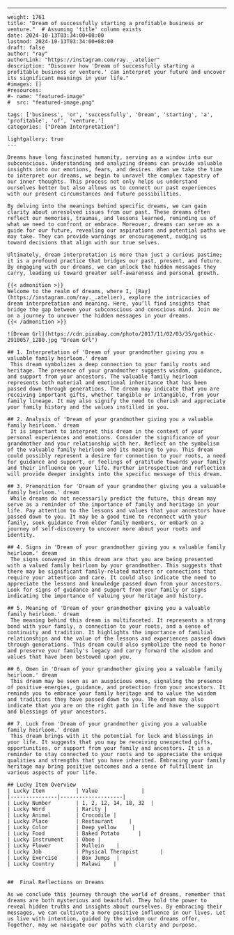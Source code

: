 ---
    weight: 1761
    title: "Dream of successfully starting a profitable business or venture."  # Assuming 'title' column exists
    date: 2024-10-13T03:34:00+08:00
    lastmod: 2024-10-13T03:34:00+08:00
    draft: false
    author: "ray"
    authorLink: "https://instagram.com/ray._.atelier"
    description: "Discover how 'Dream of successfully starting a profitable business or venture.' can interpret your future and uncover its significant meanings in your life."
    #images: []
    #resources:
    #- name: "featured-image"
    #  src: "featured-image.png"
    
    tags: ['business', 'or', 'successfully', 'Dream', 'starting', 'a', 'profitable', 'of', 'venture.']
    categories: ["Dream Interpretation"]
    
    lightgallery: true
    ---
    
    Dreams have long fascinated humanity, serving as a window into our subconscious. Understanding and analyzing dreams can provide valuable insights into our emotions, fears, and desires. When we take the time to interpret our dreams, we begin to unravel the complex tapestry of our inner thoughts. This process not only helps us understand ourselves better but also allows us to connect our past experiences with our present circumstances and future possibilities.
    
    By delving into the meanings behind specific dreams, we can gain clarity about unresolved issues from our past. These dreams often reflect our memories, traumas, and lessons learned, reminding us of what we need to confront or embrace. Moreover, dreams can serve as a guide for our future, revealing our aspirations and potential paths we may take. They can provide warnings or encouragement, nudging us toward decisions that align with our true selves.
    
    Ultimately, dream interpretation is more than just a curious pastime; it is a profound practice that bridges our past, present, and future. By engaging with our dreams, we can unlock the hidden messages they carry, leading us toward greater self-awareness and personal growth.
    
    {{< admonition >}}
    Welcome to the realm of dreams, where I, [Ray](https://instagram.com/ray._.atelier), explore the intricacies of dream interpretation and meaning. Here, you’ll find insights that bridge the gap between your subconscious and conscious mind. Join me on a journey to uncover the hidden messages in your dreams.
    {{< /admonition >}}
    
    ![Dream Grl](https://cdn.pixabay.com/photo/2017/11/02/03/35/gothic-2910057_1280.jpg "Dream Grl")
    
    ## 1. Interpretation of 'Dream of your grandmother giving you a valuable family heirloom.' dream
     This dream symbolizes a deep connection to your family roots and heritage. The presence of your grandmother suggests wisdom, guidance, and support from your ancestors. The valuable family heirloom represents both material and emotional inheritance that has been passed down through generations. The dream may indicate that you are receiving important gifts, whether tangible or intangible, from your family lineage. It may also signify the need to cherish and appreciate your family history and the values instilled in you.
    
    ## 2. Analysis of 'Dream of your grandmother giving you a valuable family heirloom.' dream
     It is important to interpret this dream in the context of your personal experiences and emotions. Consider the significance of your grandmother and your relationship with her. Reflect on the symbolism of the valuable family heirloom and its meaning to you. This dream could possibly represent a desire for connection to your roots, a need for guidance and support, or feelings of gratitude towards your family and their influence on your life. Further introspection and reflection will provide deeper insights into the specific message of this dream.
    
    ## 3. Premonition for 'Dream of your grandmother giving you a valuable family heirloom.' dream
     While dreams do not necessarily predict the future, this dream may serve as a reminder of the importance of family and heritage in your life. Pay attention to the lessons and values that your ancestors have passed down to you. It may be a good time to reconnect with your family, seek guidance from elder family members, or embark on a journey of self-discovery to uncover more about your roots and identity.
    
    ## 4. Signs in 'Dream of your grandmother giving you a valuable family heirloom.' dream
     The signs conveyed in this dream are that you are being presented with a valued family heirloom by your grandmother. This suggests that there may be significant family-related matters or connections that require your attention and care. It could also indicate the need to appreciate the lessons and knowledge passed down from your ancestors. Look for signs of guidance and support from your family or signs indicating the importance of valuing your heritage and history.
    
    ## 5. Meaning of 'Dream of your grandmother giving you a valuable family heirloom.' dream
     The meaning behind this dream is multifaceted. It represents a strong bond with your family, a connection to your roots, and a sense of continuity and tradition. It highlights the importance of familial relationships and the value of the lessons and experiences passed down through generations. This dream could also symbolize the need to honor and preserve your family's legacy and carry forward the wisdom and values that have been bestowed upon you.
    
    ## 6. Omen in 'Dream of your grandmother giving you a valuable family heirloom.' dream
     This dream may be seen as an auspicious omen, signaling the presence of positive energies, guidance, and protection from your ancestors. It reminds you to embrace your family heritage and to value the wisdom and traditions they have passed down to you. The dream may also indicate that you are on the right path in life and have the support and blessings of your ancestors.
    
    ## 7. Luck from 'Dream of your grandmother giving you a valuable family heirloom.' dream
     This dream brings with it the potential for luck and blessings in your life. It suggests that you may be receiving unexpected gifts, opportunities, or support from your family and ancestors. It is a reminder to stay connected to your roots and to appreciate the unique qualities and strengths that you have inherited. Embracing your family heritage may bring positive outcomes and a sense of fulfillment in various aspects of your life.
    
    ## Lucky Item Overview
    | Lucky Item          | Value              |
    |---------------|--------------------|
    | Lucky Number        | 1, 2, 12, 14, 18, 32  |
    | Lucky Word          | Rarity |
    | Lucky Animal        | Crocodile |
    | Lucky Place         | Restaurant     |
    | Lucky Color         | Deep yellow     |
    | Lucky Food          | Baked Potato      |
    | Lucky Instrument    | Oboe |
    | Lucky Flower        | Mullein    |
    | Lucky Job           | Physical Therapist       |
    | Lucky Exercise      | Box Jumps  |
    | Lucky Country       | Malawi    |
    
    
    ##  Final Reflections on Dreams
    
    As we conclude this journey through the world of dreams, remember that dreams are both mysterious and beautiful. They hold the power to reveal hidden truths and insights about ourselves. By embracing their messages, we can cultivate a more positive influence in our lives. Let us live with intention, guided by the wisdom our dreams offer. Together, may we navigate our paths with clarity and purpose.
    